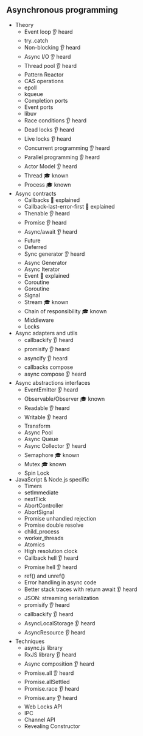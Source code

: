 ## Asynchronous programming

- Theory
  - Event loop 👂 heard
  - try..catch 
  - Non-blocking 👂 heard
  - Async I/O 👂 heard
  - Thread pool 👂 heard
  - Pattern Reactor 
  - CAS operations
  - epoll
  - kqueue
  - Completion ports
  - Event ports
  - libuv
  - Race conditions 👂 heard
  - Dead locks 👂 heard
  - Live locks 👂 heard
  - Concurrent programming 👂 heard
  - Parallel programming 👂 heard
  - Actor Model 👂 heard
  - Thread 🎓 known
  - Process 🎓 known
- Async contracts
  - Callbacks 🙋 explained
  - Callback-last-error-first 🙋 explained
  - Thenable 👂 heard
  - Promise 👂 heard
  - Async/await 👂 heard
  - Future
  - Deferred
  - Sync generator 👂 heard
  - Async Generator
  - Async Iterator
  - Event 🙋 explained
  - Coroutine
  - Goroutine 
  - Signal
  - Stream 🎓 known
  - Chain of responsibility 🎓 known
  - Middleware
  - Locks
- Async adapters and utils
  - callbackify 👂 heard
  - promisify 👂 heard
  - asyncify 👂 heard
  - callbacks compose
  - async compose 👂 heard
- Async abstractions interfaces
  - EventEmitter 👂 heard
  - Observable/Observer 🎓 known
  - Readable 👂 heard
  - Writable 👂 heard
  - Transform 
  - Async Pool
  - Async Queue
  - Async Collector 👂 heard
  - Semaphore 🎓 known
  - Mutex 🎓 known
  - Spin Lock
- JavaScript & Node.js specific
  - Timers
  - setImmediate
  - nextTick
  - AbortController
  - AbortSignal
  - Promise unhandled rejection
  - Promise double resolve
  - child_process
  - worker_threads
  - Atomics
  - High resolution clock
  - Callback hell 👂 heard
  - Promise hell 👂 heard
  - ref() and unref()
  - Error handling in async code
  - Better stack traces with return await 👂 heard
  - JSON: streaming serialization
  - promisify 👂 heard
  - callbackify 👂 heard
  - AsyncLocalStorage 👂 heard
  - AsyncResource 👂 heard
- Techniques
  - async.js library
  - RxJS library 👂 heard
  - Async composition 👂 heard
  - Promise.all 👂 heard
  - Promise.allSettled
  - Promise.race 👂 heard
  - Promise.any 👂 heard
  - Web Locks API
  - IPC
  - Channel API
  - Revealing Constructor
